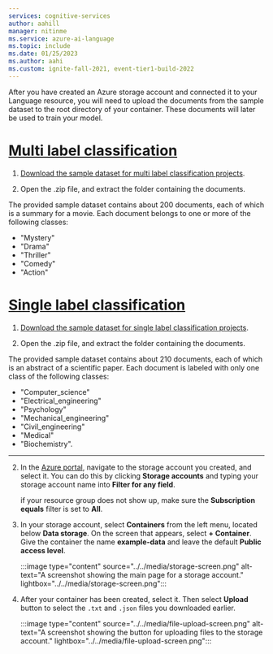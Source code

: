 ```yaml
---
services: cognitive-services
author: aahill
manager: nitinme
ms.service: azure-ai-language
ms.topic: include
ms.date: 01/25/2023
ms.author: aahi
ms.custom: ignite-fall-2021, event-tier1-build-2022
---
```



After you have created an Azure storage account and connected it to your Language resource, you will need to upload the documents from the sample dataset to the root directory of your container. These documents will later be used to train your model.

# [Multi label classification](#tab/multi-classification)

1. [Download the sample dataset for multi label classification projects](https://github.com/Azure-Samples/cognitive-services-sample-data-files/raw/master/language-service/Custom%20text%20classification/Custom%20multi%20classification%20-%20movies%20summary.zip).

2. Open the .zip file, and extract the folder containing the documents. 

The provided sample dataset contains about 200 documents,  each of which is a summary for a movie. Each document belongs to one or more of the following classes: 
* "Mystery"
* "Drama"
* "Thriller"
* "Comedy"
* "Action"

# [Single label classification](#tab/single-classification)

1. [Download the sample dataset for single label classification projects](https://github.com/Azure-Samples/cognitive-services-sample-data-files/raw/master/language-service/Custom%20text%20classification/Custom%20single%20classification%20-%20WebOfScience.zip). 

2. Open the .zip file, and extract the folder containing the documents. 

The provided sample dataset contains about 210 documents, each of which is an abstract of a scientific paper. Each document is labeled with only one class of the following classes: 
* "Computer_science"
* "Electrical_engineering"
* "Psychology"
* "Mechanical_engineering"
* "Civil_engineering"
* "Medical"
* "Biochemistry".

---

2. In the [Azure portal](https://portal.azure.com), navigate to the storage account you created, and select it. You can do this by clicking **Storage accounts** and typing your storage account name into **Filter for any field**.

    if your resource group does not show up, make sure the **Subscription equals** filter is set to **All**.

3. In your storage account, select **Containers** from the left menu, located below **Data storage**. On the screen that appears, select **+ Container**. Give the container the name **example-data** and leave the default **Public access level**.

    :::image type="content" source="../../media/storage-screen.png" alt-text="A screenshot showing the main page for a storage account." lightbox="../../media/storage-screen.png":::

4. After your container has been created, select it. Then select **Upload** button to select the `.txt` and `.json` files you downloaded earlier. 

    :::image type="content" source="../../media/file-upload-screen.png" alt-text="A screenshot showing the button for uploading files to the storage account." lightbox="../../media/file-upload-screen.png":::
